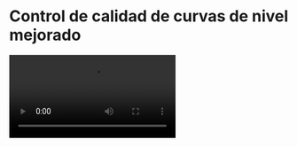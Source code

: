 # Control de calidad de curvas de nivel mejorado

![](https://digi21.blob.core.windows.net/videos-ayuda/desarrollo/38.%20Control%20de%20calidad%20de%20curvas%20de%20nivel%20en%20tiempo%20real%20mejorado.mp4)




